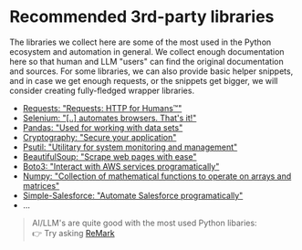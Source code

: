# Recommended 3rd-party libraries

The libraries we collect here are some of the most used in the Python ecosystem and automation in general.
We collect enough documentation here so that human and LLM "users" can find the original documentation and sources.
For some libraries, we can also provide basic helper snippets, and in case we get enough requests, or the snippets get
bigger, we will consider creating fully-fledged wrapper libraries.

- [Requests: "Requests: HTTP for Humans™"](./requests/README.md)
- [Selenium: "[..] automates browsers. That's it!"](./selenium/README.md)
- [Pandas: "Used for working with data sets"](./pandas/README.md)
- [Cryptography: "Secure your application"](./cryptography/README.md)
- [Psutil: "Utilitary for system monitoring and management"](./psutil/README.md)
- [BeautifulSoup: "Scrape web pages with ease"](./beautifulsoup4/README.md)
- [Boto3: "Interact with AWS services programatically"](./boto3/README.md)
- [Numpy: "Collection of mathematical functions to operate on arrays and matrices"](./numpy/README.md)
- [Simple-Salesforce: "Automate Salesforce programatically"](./simple-salesforce/README.md)
- ...


> AI/LLM's are quite good with the most used Python libaries:<br/>
👉 Try asking [ReMark](https://chat.robocorp.com)
